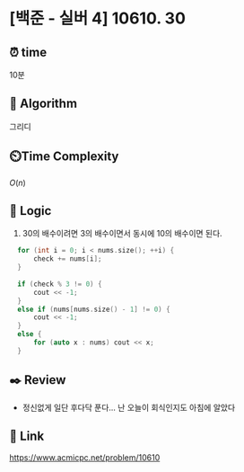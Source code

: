 # [백준 - 실버 4] 10610. 30

## ⏰  **time**
10분

## :pushpin: **Algorithm**
그리디

## ⏲️**Time Complexity**
$O(n)$

## :round_pushpin: **Logic**
1. 30의 배수이려면 3의 배수이면서 동시에 10의 배수이면 된다.
```cpp
  for (int i = 0; i < nums.size(); ++i) {
      check += nums[i];
  }
  
  if (check % 3 != 0) {
      cout << -1;
  }
  else if (nums[nums.size() - 1] != 0) {
      cout << -1;
  }
  else {
      for (auto x : nums) cout << x;
  }
```

## :black_nib: **Review**
- 정신없게 일단 후다닥 푼다... 난 오늘이 회식인지도 아침에 알았다

## 📡 Link
https://www.acmicpc.net/problem/10610
